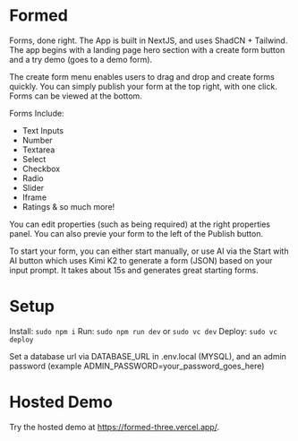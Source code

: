 # Formed

Forms, done right. The App is built in NextJS, and uses ShadCN + Tailwind. The app begins with a landing page hero section with a create form button and a try demo (goes to a demo form).

The create form menu enables users to drag and drop and create forms quickly. You can simply publish your form at the top right, with one click. Forms can be viewed at the bottom.

Forms Include:
- Text Inputs
- Number
- Textarea
- Select
- Checkbox
- Radio
- Slider
- Iframe
- Ratings
& so much more!

You can edit properties (such as being required) at the right properties panel. You can also previe your form to the left of the Publish button. 

To start your form, you can either start manually, or use AI via the Start with AI button which uses Kimi K2 to generate a form (JSON) based on your input prompt. It takes about 15s and generates great starting forms.

# Setup

Install: `sudo npm i`
Run: `sudo npm run dev` or `sudo vc dev`
Deploy: `sudo vc deploy`

Set a database url via DATABASE_URL in .env.local (MYSQL), and an admin password (example ADMIN_PASSWORD=your_password_goes_here)

# Hosted Demo

Try the hosted demo at https://formed-three.vercel.app/. 